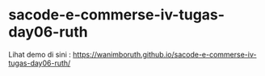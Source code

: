 # sacode-e-commerse-iv-tugas-day06-ruth

Lihat demo di sini : https://wanimboruth.github.io/sacode-e-commerse-iv-tugas-day06-ruth/
